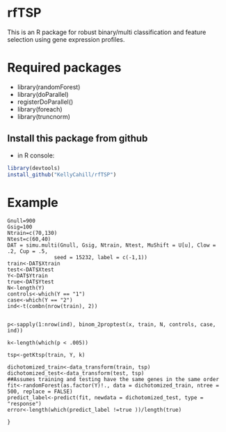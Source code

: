 # rfTSP

This is an R package for robust binary/multi classification and feature selection using gene expression profiles.

# Required packages
* library(randomForest)
* library(doParallel) 
* registerDoParallel()
* library(foreach) 
* library(truncnorm)

## Install this package from github 
* in R console: 
```R 
library(devtools) 
install_github("KellyCahill/rfTSP") 
```

# Example 

```
Gnull=900
Gsig=100
Ntrain=c(70,130)
Ntest=c(60,40)
DAT = simu.multi(Gnull, Gsig, Ntrain, Ntest, MuShift = U[u], Clow = .2, Cup = .5,
               seed = 15232, label = c(-1,1))
train<-DAT$Xtrain
test<-DAT$Xtest
Y<-DAT$Ytrain
true<-DAT$Ytest
N<-length(Y)
controls<-which(Y == "1") 
case<-which(Y == "2")
ind<-t(combn(nrow(train), 2))
 
  
p<-sapply(1:nrow(ind), binom_2proptest(x, train, N, controls, case, ind)) 
  
k<-length(which(p < .005)) 
    
tsp<-getKtsp(train, Y, k) 

dichotomized_train<-data_transform(train, tsp) 
dichotomized_test<-data_transform(test, tsp) 
##Assumes training and testing have the same genes in the same order
fit<-randomForest(as.factor(Y)!., data = dichotomized_train, ntree = 500, replace = FALSE) 
predict_label<-predict(fit, newdata = dichotomized_test, type = "response") 
error<-length(which(predict_label !=true ))/length(true)

}
